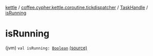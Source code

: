 [kettle](../../index.md) / [coffee.cypher.kettle.coroutine.tickdispatcher](../index.md) / [TaskHandle](index.md) / [isRunning](./is-running.md)

# isRunning

(jvm) `val isRunning: `[`Boolean`](https://kotlinlang.org/api/latest/jvm/stdlib/kotlin/-boolean/index.html) [(source)](https://github.com/Cypher121/kettle/blob/master/src/main/kotlin/coffee/cypher/kettle/coroutine/tickdispatcher/TaskHandle.kt#L23)